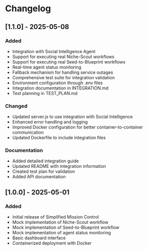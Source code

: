# Changelog

## [1.1.0] - 2025-05-08

### Added
- Integration with Social Intelligence Agent
- Support for executing real Niche-Scout workflows
- Support for executing real Seed-to-Blueprint workflows
- Real-time agent status monitoring
- Fallback mechanism for handling service outages
- Comprehensive test suite for integration validation
- Environment configuration through .env files
- Integration documentation in INTEGRATION.md
- Test planning in TEST_PLAN.md

### Changed
- Updated server.js to use integration with Social Intelligence
- Enhanced error handling and logging
- Improved Docker configuration for better container-to-container communication
- Updated Dockerfile to include integration files

### Documentation
- Added detailed integration guide
- Updated README with integration information
- Created test plan for validation
- Added API documentation

## [1.0.0] - 2025-05-01

### Added
- Initial release of Simplified Mission Control
- Mock implementation of Niche-Scout workflow
- Mock implementation of Seed-to-Blueprint workflow
- Mock implementation of agent status monitoring
- Basic dashboard interface
- Containerized deployment with Docker

